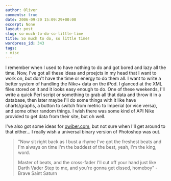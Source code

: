 ```yaml
---
author: Oliver
comments: true
date: 2006-09-20 15:09:29+00:00
excerpt: None
layout: post
slug: so-much-to-do-so-little-time
title: So much to do, so little time!
wordpress_id: 343
tags:
- misc
---
```


I remember when I used to have nothing to do and got bored and lazy all the time.  Now, I've got all these ideas and proejcts in my head that I want to work on, but don't have the time or energy to do them all.  I want to write a better system of handling the Nike+ data on the iPod.  I glanced at the XML files stored on it and it looks easy enough to do.  One of these weekends, I'll write a quick Perl script or something to grab all that data and throw it in a database, then later maybe I'll do some things with it like have charts/graphs, a button to switch from metric to Imperial (or vice versa), and some other random things.  I wish there was some kind of API Nike provided to get data from their site, but oh well.

I've also got some ideas for <a href="https://www.owiber.com">owiber.com</a>, but not sure when I'll get around to that either... I really wish a universal binary version of Photoshop was out.

<blockquote class="lyrics">"Now sit right back as I bust a rhyme
I've got the freshest beats and I'm always on time
I'm the baddest of the best, yeah,
I'm the king, word.

Master of beats, and the cross-fader
I'll cut off your hand just like Darth Vader
Step to me,
and you're gonna get dissed, homeboy" - Brave Saint Saturn</blockquote>